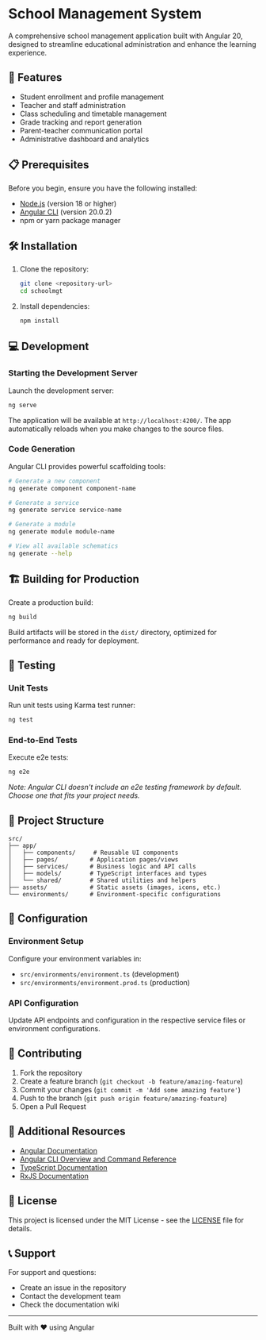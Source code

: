 # School Management System

A comprehensive school management application built with Angular 20, designed to streamline educational administration and enhance the learning experience.

## 🚀 Features

- Student enrollment and profile management
- Teacher and staff administration
- Class scheduling and timetable management
- Grade tracking and report generation
- Parent-teacher communication portal
- Administrative dashboard and analytics

## 📋 Prerequisites

Before you begin, ensure you have the following installed:
- [Node.js](https://nodejs.org/) (version 18 or higher)
- [Angular CLI](https://angular.io/cli) (version 20.0.2)
- npm or yarn package manager

## 🛠️ Installation

1. Clone the repository:
   ```bash
   git clone <repository-url>
   cd schoolmgt
   ```

2. Install dependencies:
   ```bash
   npm install
   ```

## 💻 Development

### Starting the Development Server

Launch the development server:
```bash
ng serve
```

The application will be available at `http://localhost:4200/`. The app automatically reloads when you make changes to the source files.

### Code Generation

Angular CLI provides powerful scaffolding tools:

```bash
# Generate a new component
ng generate component component-name

# Generate a service
ng generate service service-name

# Generate a module
ng generate module module-name

# View all available schematics
ng generate --help
```

## 🏗️ Building for Production

Create a production build:
```bash
ng build
```

Build artifacts will be stored in the `dist/` directory, optimized for performance and ready for deployment.

## 🧪 Testing

### Unit Tests
Run unit tests using Karma test runner:
```bash
ng test
```

### End-to-End Tests
Execute e2e tests:
```bash
ng e2e
```

*Note: Angular CLI doesn't include an e2e testing framework by default. Choose one that fits your project needs.*

## 📁 Project Structure

```
src/
├── app/
│   ├── components/     # Reusable UI components
│   ├── pages/         # Application pages/views
│   ├── services/      # Business logic and API calls
│   ├── models/        # TypeScript interfaces and types
│   └── shared/        # Shared utilities and helpers
├── assets/            # Static assets (images, icons, etc.)
└── environments/      # Environment-specific configurations
```

## 🔧 Configuration

### Environment Setup
Configure your environment variables in:
- `src/environments/environment.ts` (development)
- `src/environments/environment.prod.ts` (production)

### API Configuration
Update API endpoints and configuration in the respective service files or environment configurations.

## 🤝 Contributing

1. Fork the repository
2. Create a feature branch (`git checkout -b feature/amazing-feature`)
3. Commit your changes (`git commit -m 'Add some amazing feature'`)
4. Push to the branch (`git push origin feature/amazing-feature`)
5. Open a Pull Request

## 📖 Additional Resources

- [Angular Documentation](https://angular.io/docs)
- [Angular CLI Overview and Command Reference](https://angular.dev/tools/cli)
- [TypeScript Documentation](https://www.typescriptlang.org/docs/)
- [RxJS Documentation](https://rxjs.dev/)

## 📄 License

This project is licensed under the MIT License - see the [LICENSE](LICENSE) file for details.

## 📞 Support

For support and questions:
- Create an issue in the repository
- Contact the development team
- Check the documentation wiki

---

Built with ❤️ using Angular


